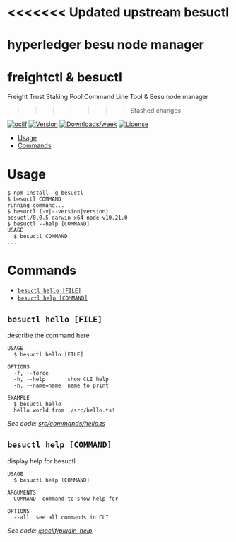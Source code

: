 <<<<<<< Updated upstream
besuctl
=======

hyperledger besu node manager
=======
# freightctl & besuctl

Freight Trust Staking Pool Command Line Tool & Besu node manager
>>>>>>> Stashed changes

[![oclif](https://img.shields.io/badge/cli-oclif-brightgreen.svg)](https://oclif.io)
[![Version](https://img.shields.io/npm/v/besuctl.svg)](https://npmjs.org/package/besuctl)
[![Downloads/week](https://img.shields.io/npm/dw/besuctl.svg)](https://npmjs.org/package/besuctl)
[![License](https://img.shields.io/npm/l/besuctl.svg)](https://github.com/freight-trust/besuctl/blob/master/package.json)

<!-- toc -->
* [Usage](#usage)
* [Commands](#commands)
<!-- tocstop -->
# Usage
<!-- usage -->
```sh-session
$ npm install -g besuctl
$ besuctl COMMAND
running command...
$ besuctl (-v|--version|version)
besuctl/0.0.5 darwin-x64 node-v10.21.0
$ besuctl --help [COMMAND]
USAGE
  $ besuctl COMMAND
...
```
<!-- usagestop -->
# Commands
<!-- commands -->
* [`besuctl hello [FILE]`](#besuctl-hello-file)
* [`besuctl help [COMMAND]`](#besuctl-help-command)

## `besuctl hello [FILE]`

describe the command here

```
USAGE
  $ besuctl hello [FILE]

OPTIONS
  -f, --force
  -h, --help       show CLI help
  -n, --name=name  name to print

EXAMPLE
  $ besuctl hello
  hello world from ./src/hello.ts!
```

_See code: [src/commands/hello.ts](https://github.com/freight-trust/besuctl/blob/v0.0.5/src/commands/hello.ts)_

## `besuctl help [COMMAND]`

display help for besuctl

```
USAGE
  $ besuctl help [COMMAND]

ARGUMENTS
  COMMAND  command to show help for

OPTIONS
  --all  see all commands in CLI
```

_See code: [@oclif/plugin-help](https://github.com/oclif/plugin-help/blob/v3.1.0/src/commands/help.ts)_
<!-- commandsstop -->
